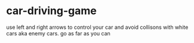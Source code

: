 # car-driving-game
use left and right arrows to control your car and avoid collisons with white cars aka enemy cars. go as far as you can

